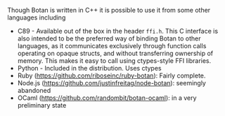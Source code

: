 Though Botan is written in C++ it is possible to use it from some other languages including

* C89 - Available out of the box in the header `ffi.h`. This C interface is also intended to be the preferred way of binding Botan to other languages, as it communicates exclusively through function calls operating on opaque structs, and without transferring ownership of memory. This makes it easy to call using ctypes-style FFI libraries.
* Python - Included in the distribution. Uses ctypes
* Ruby (https://github.com/riboseinc/ruby-botan): Fairly complete.
* Node.js (https://github.com/justinfreitag/node-botan): seemingly abandoned
* OCaml (https://github.com/randombit/botan-ocaml): in a very preliminary state